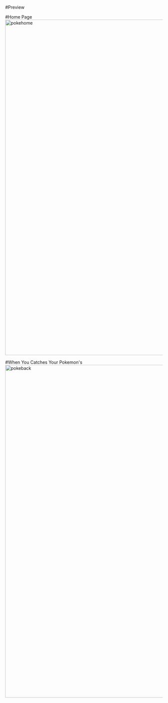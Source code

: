 #Preview

#Home Page
<img width="1070" alt="pokehome" src="https://github.com/user-attachments/assets/bf4cab0a-1ed4-4b7f-a887-e2e7e209ca26" />

#When You Catches Your Pokemon's
<img width="1061" alt="pokeback" src="https://github.com/user-attachments/assets/1a3da4eb-3049-465f-b654-f420e4b06388" />
